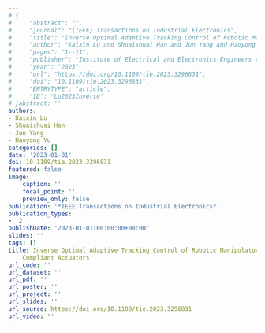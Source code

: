 ```yaml
---
# {
#     "abstract": "",
#     "journal": "{IEEE} Transactions on Industrial Electronics",
#     "title": "Inverse Optimal Adaptive Tracking Control of Robotic Manipulators Driven by Compliant Actuators",
#     "author": "Kaixin Lu and Shuaishuai Han and Jun Yang and Haoyong Yu",
#     "pages": "1--11",
#     "publisher": "Institute of Electrical and Electronics Engineers ({IEEE})",
#     "year": "2023",
#     "url": "https://doi.org/10.1109/tie.2023.3296831",
#     "doi": "10.1109/tie.2023.3296831",
#     "ENTRYTYPE": "article",
#     "ID": "Lu2023Inverse"
# }abstract: ''
authors:
- Kaixin Lu
- Shuaishuai Han
- Jun Yang
- Haoyong Yu
categories: []
date: '2023-01-01'
doi: 10.1109/tie.2023.3296831
featured: false
image:
    caption: ''
    focal_point: ''
    preview_only: false
publication: '*IEEE Transactions on Industrial Electronics*'
publication_types:
- '2'
publishDate: '2023-01-01T00:00:00+08:00'
slides: ''
tags: []
title: Inverse Optimal Adaptive Tracking Control of Robotic Manipulators Driven by
    Compliant Actuators
url_code: ''
url_dataset: ''
url_pdf: ''
url_poster: ''
url_project: ''
url_slides: ''
url_source: https://doi.org/10.1109/tie.2023.3296831
url_video: ''
---
```

